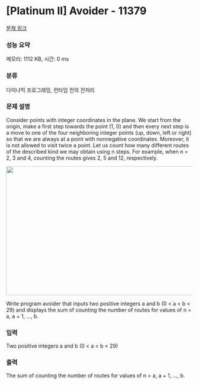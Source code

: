 # [Platinum II] Avoider - 11379 

[문제 링크](https://www.acmicpc.net/problem/11379) 

### 성능 요약

메모리: 1112 KB, 시간: 0 ms

### 분류

다이나믹 프로그래밍, 런타임 전의 전처리

### 문제 설명

<p>Consider points with integer coordinates in the plane. We start from the origin, make a first step towards the point (1, 0) and then every next step is a move to one of the four neighboring integer points (up, down, left or right) so that we are always at a point with nonnegative coordinates. Moreover, it is not allowed to visit twice a point. Let us count how many different routes of the described kind we may obtain using n steps. For example, when n = 2, 3 and 4, counting the routes gives 2, 5 and 12, respectively.</p>

<p style="text-align: center;"><img alt="" src="https://onlinejudgeimages.s3-ap-northeast-1.amazonaws.com/problem/11379/1.png" style="height:348px; width:527px"></p>

<p>Write program avoider that inputs two positive integers a and b (0 < a < b < 29) and displays the sum of counting the number of routes for values of n = a, a + 1, ..., b.</p>

### 입력 

 <p>Two positive integers a and b (0 < a < b < 29)</p>

### 출력 

 <p>The sum of counting the number of routes for values of n = a, a + 1, ..., b.</p>

